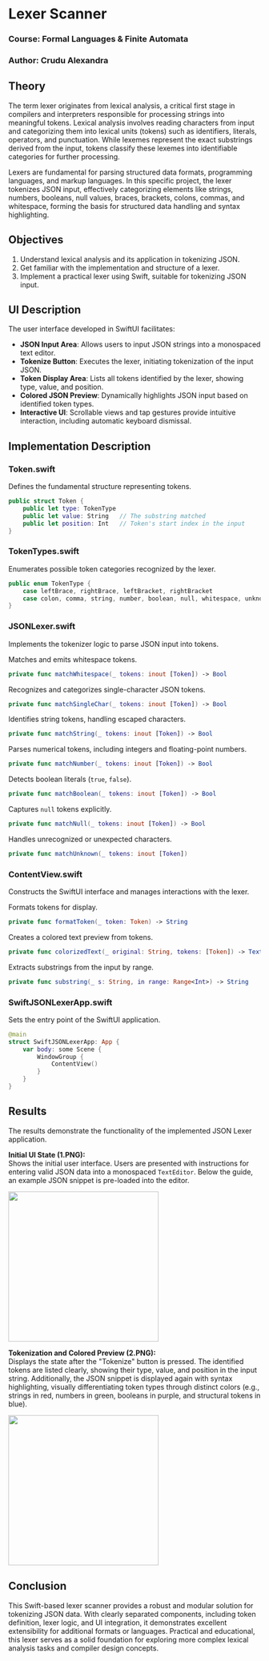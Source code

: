 
# Lexer Scanner

### Course: Formal Languages & Finite Automata

### Author: Crudu Alexandra

## Theory

The term lexer originates from lexical analysis, a critical first stage in compilers and interpreters responsible for processing strings into meaningful tokens. Lexical analysis involves reading characters from input and categorizing them into lexical units (tokens) such as identifiers, literals, operators, and punctuation. While lexemes represent the exact substrings derived from the input, tokens classify these lexemes into identifiable categories for further processing.

Lexers are fundamental for parsing structured data formats, programming languages, and markup languages. In this specific project, the lexer tokenizes JSON input, effectively categorizing elements like strings, numbers, booleans, null values, braces, brackets, colons, commas, and whitespace, forming the basis for structured data handling and syntax highlighting.

## Objectives

1. Understand lexical analysis and its application in tokenizing JSON.
2. Get familiar with the implementation and structure of a lexer.
3. Implement a practical lexer using Swift, suitable for tokenizing JSON input.

## UI Description

The user interface developed in SwiftUI facilitates:
- **JSON Input Area**: Allows users to input JSON strings into a monospaced text editor.
- **Tokenize Button**: Executes the lexer, initiating tokenization of the input JSON.
- **Token Display Area**: Lists all tokens identified by the lexer, showing type, value, and position.
- **Colored JSON Preview**: Dynamically highlights JSON input based on identified token types.
- **Interactive UI**: Scrollable views and tap gestures provide intuitive interaction, including automatic keyboard dismissal.

## Implementation Description

### Token.swift
Defines the fundamental structure representing tokens.

```swift
public struct Token {
    public let type: TokenType
    public let value: String   // The substring matched
    public let position: Int   // Token's start index in the input
}
```

### TokenTypes.swift
Enumerates possible token categories recognized by the lexer.

```swift
public enum TokenType {
    case leftBrace, rightBrace, leftBracket, rightBracket
    case colon, comma, string, number, boolean, null, whitespace, unknown
}
```

### JSONLexer.swift
Implements the tokenizer logic to parse JSON input into tokens.

Matches and emits whitespace tokens.
```swift
private func matchWhitespace(_ tokens: inout [Token]) -> Bool
```

Recognizes and categorizes single-character JSON tokens.
```swift
private func matchSingleChar(_ tokens: inout [Token]) -> Bool
```

Identifies string tokens, handling escaped characters.
```swift
private func matchString(_ tokens: inout [Token]) -> Bool
```

Parses numerical tokens, including integers and floating-point numbers.
```swift
private func matchNumber(_ tokens: inout [Token]) -> Bool
```

Detects boolean literals (`true`, `false`).
```swift
private func matchBoolean(_ tokens: inout [Token]) -> Bool
```

Captures `null` tokens explicitly.
```swift
private func matchNull(_ tokens: inout [Token]) -> Bool
```

Handles unrecognized or unexpected characters.
```swift
private func matchUnknown(_ tokens: inout [Token])
```

### ContentView.swift
Constructs the SwiftUI interface and manages interactions with the lexer.

Formats tokens for display.
```swift
private func formatToken(_ token: Token) -> String
```

Creates a colored text preview from tokens.
```swift
private func colorizedText(_ original: String, tokens: [Token]) -> Text
```

Extracts substrings from the input by range.
```swift
private func substring(_ s: String, in range: Range<Int>) -> String
```

### SwiftJSONLexerApp.swift
Sets the entry point of the SwiftUI application.

```swift
@main
struct SwiftJSONLexerApp: App {
    var body: some Scene {
        WindowGroup {
            ContentView()
        }
    }
}
```

## Results

The results demonstrate the functionality of the implemented JSON Lexer application.

**Initial UI State (1.PNG):**  
Shows the initial user interface. Users are presented with instructions for entering valid JSON data into a monospaced `TextEditor`. Below the guide, an example JSON snippet is pre-loaded into the editor.


<img src="1.PNG" width="300">

**Tokenization and Colored Preview (2.PNG):**  
Displays the state after the "Tokenize" button is pressed. The identified tokens are listed clearly, showing their type, value, and position in the input string. Additionally, the JSON snippet is displayed again with syntax highlighting, visually differentiating token types through distinct colors (e.g., strings in red, numbers in green, booleans in purple, and structural tokens in blue).


<img src="2.PNG" width="300">

## Conclusion

This Swift-based lexer scanner provides a robust and modular solution for tokenizing JSON data. With clearly separated components, including token definition, lexer logic, and UI integration, it demonstrates excellent extensibility for additional formats or languages. Practical and educational, this lexer serves as a solid foundation for exploring more complex lexical analysis tasks and compiler design concepts.
